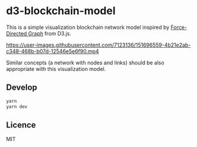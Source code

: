 # d3-blockchain-model

This is a simple visualization blockchain network model inspired by [Force-Directed Graph](https://observablehq.com/@d3/disjoint-force-directed-graph) from D3.js.

https://user-images.githubusercontent.com/7123136/151696559-4b21e2ab-c348-468b-b07d-12546e5e6f90.mp4

Similar concepts (a network with nodes and links) should be also appropriate with this visualization model.

## Develop

```bash
yarn
yarn dev
````

## Licence

MIT
